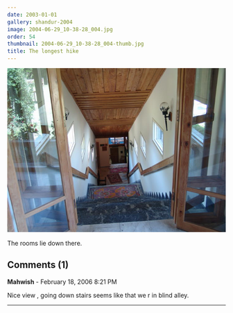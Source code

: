 ```yaml
---
date: 2003-01-01
gallery: shandur-2004
image: 2004-06-29_10-38-28_004.jpg
order: 54
thumbnail: 2004-06-29_10-38-28_004-thumb.jpg
title: The longest hike
---
```


![The longest hike](./2004-06-29_10-38-28_004.jpg)

The rooms lie down there.

<div id="comments">

## Comments (1)

**Mahwish** - February 18, 2006  8:21 PM

Nice view , going down stairs seems like that we r in blind alley.

---

</div>